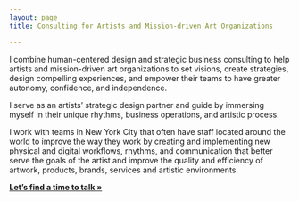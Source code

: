 ```yaml
---
layout: page
title: Consulting for Artists and Mission-driven Art Organizations

---
```



I combine human-centered design and strategic business consulting to help artists and mission-driven art organizations to set visions, create strategies, design compelling experiences, and empower their teams to have greater autonomy, confidence, and independence.

I serve as an artists’ strategic design partner and guide by immersing myself in their unique rhythms, business operations, and artistic process.

I work with teams in New York City that often have staff located around the world to improve the way they work by creating and implementing new physical and digital workflows, rhythms, and communication that better serve the goals of the artist and improve the quality and efficiency of artwork, products, brands, services and artistic environments.


[**Let’s find a time to talk »**](/talk)
